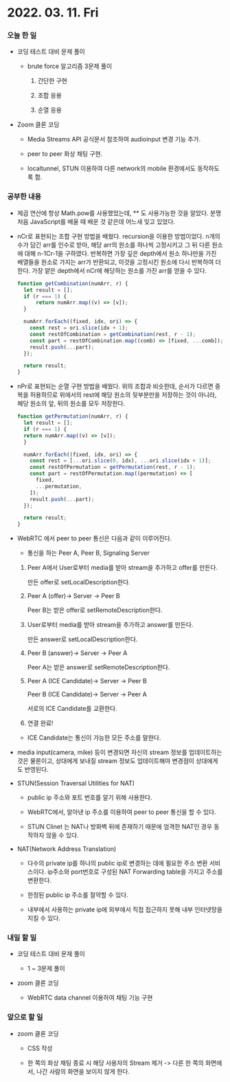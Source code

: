 # 2022. 03. 11. Fri

### 오늘 한 일

- 코딩 테스트 대비 문제 풀이

  - brute force 알고리즘 3문제 풀이

    1. 간단한 구현

    2. 조합 응용

    3. 순열 응용

- Zoom 클론 코딩

  - Media Streams API 공식문서 참조하여 audioinput 변경 기능 추가.

  - peer to peer 화상 채팅 구현.

  - localtunnel, STUN 이용하여 다른 network의 mobile 환경에서도 동작하도록 함.

### 공부한 내용

- 제곱 연산에 항상 Math.pow를 사용했었는데, \*\* 도 사용가능한 것을 알았다. 분명 처음 JavaScript를 배울 때 배운 것 같은데 어느새 잊고 있었다.

- nCr로 표현되는 조합 구현 방법을 배웠다. recursion을 이용한 방법이었다. n개의 수가 담긴 arr를 인수로 받아, 해당 arr의 원소를 하나씩 고정시키고 그 뒤 다른 원소에 대해 n-1Cr-1을 구하였다. 반복하면 가장 깊은 depth에서 원소 하나만을 가진 배열들을 원소로 가지는 arr가 반환되고, 이것을 고정시킨 원소에 다시 반복하여 더한다. 가장 얕은 depth에서 nCr에 해당하는 원소를 가진 arr를 얻을 수 있다.

  ```JavaScript
  function getCombination(numArr, r) {
    let result = [];
    if (r === 1) {
        return numArr.map((v) => [v]);
    }

    numArr.forEach((fixed, idx, ori) => {
      const rest = ori.slice(idx + 1);
      const restOfCombination = getCombination(rest, r - 1);
      const part = restOfCombination.map((comb) => [fixed, ...comb]);
      result.push(...part);
    });

    return result;
  }
  ```

- nPr로 표현되는 순열 구현 방법을 배웠다. 위의 조합과 비슷한데, 순서가 다르면 중복을 허용하므로 위에서의 rest에 해당 원소의 뒷부분만을 저장하는 것이 아니라, 해당 원소의 앞, 뒤의 원소를 모두 저장한다.

  ```JavaScript
  function getPermutation(numArr, r) {
    let result = [];
    if (r === 1) {
    return numArr.map((v) => [v]);
    }

    numArr.forEach((fixed, idx, ori) => {
      const rest = [...ori.slice(0, idx), ...ori.slice(idx + 1)];
      const restOfPermutation = getPermutation(rest, r - 1);
      const part = restOfPermutation.map((permutation) => [
        fixed,
        ...permutation,
      ]);
      result.push(...part);
    });

    return result;
  }
  ```

- WebRTC 에서 peer to peer 통신은 다음과 같이 이루어진다.

  - 통신을 하는 Peer A, Peer B, Signaling Server

  1. Peer A에서 User로부터 media를 받아 stream을 추가하고 offer를 만든다.

     만든 offer로 setLocalDescription한다.

  2. Peer A (offer)-> Server -> Peer B

     Peer B는 받은 offer로 setRemoteDescription한다.

  3. User로부터 media를 받아 stream을 추가하고 answer를 만든다.

     만든 answer로 setLocalDescription한다.

  4. Peer B (answer)-> Server -> Peer A

     Peer A는 받은 answer로 setRemoteDescription한다.

  5. Peer A (ICE Candidate)-> Server -> Peer B

     Peer B (ICE Candidate)-> Server -> Peer A

     서로의 ICE Candidate를 교환한다.

  6. 연결 완료!

  - ICE Candidate는 통신이 가능한 모든 주소를 말한다.

- media input(camera, mike) 등이 변경되면 자신의 stream 정보를 업데이트하는 것은 물론이고, 상대에게 보내질 stream 정보도 업데이트해야 변경점이 상대에게도 반영된다.

- STUN(Session Traversal Utilities for NAT)

  - public ip 주소와 포트 번호를 알기 위해 사용한다.

  - WebRTC에서, 알아낸 ip 주소를 이용하여 peer to peer 통신을 할 수 있다.

  - STUN Clinet 는 NAT나 방화벽 뒤에 존재하기 때문에 엄격한 NAT인 경우 동작하지 않을 수 있다.

- NAT(Network Address Translation)

  - 다수의 private ip를 하나의 public ip로 변경하는 데에 필요한 주소 변환 서비스이다. ip주소와 port번호로 구성된 NAT Forwarding table을 가지고 주소를 변환한다.

  - 한정된 public ip 주소를 절약할 수 있다.

  - 내부에서 사용하는 private ip에 외부에서 직접 접근하지 못해 내부 인터넷망을 지킬 수 있다.

### 내일 할 일

- 코딩 테스트 대비 문제 풀이

  - 1 ~ 3문제 풀이

- zoom 클론 코딩

  - WebRTC data channel 이용하여 채팅 기능 구현

### 앞으로 할 일

- zoom 클론 코딩

  - CSS 작성

  - 한 쪽의 화상 채팅 종료 시 해당 사용자의 Stream 제거
    -> 다른 한 쪽의 화면에서, 나간 사람의 화면을 보이지 않게 한다.

<br><br>

